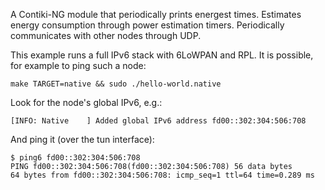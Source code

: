 A Contiki-NG module that periodically prints energest times.
Estimates energy consumption through power estimation timers.
Periodically communicates with other nodes through UDP.

This example runs a full IPv6 stack with 6LoWPAN and RPL.
It is possible, for example to ping such a node:

```
make TARGET=native && sudo ./hello-world.native
```

Look for the node's global IPv6, e.g.:
```
[INFO: Native    ] Added global IPv6 address fd00::302:304:506:708
```

And ping it (over the tun interface):
```
$ ping6 fd00::302:304:506:708
PING fd00::302:304:506:708(fd00::302:304:506:708) 56 data bytes
64 bytes from fd00::302:304:506:708: icmp_seq=1 ttl=64 time=0.289 ms
```
